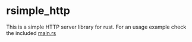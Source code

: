 # rsimple_http

This is a simple HTTP server library for rust. For an usage example check the included [main.rs](./src/main.rs)
